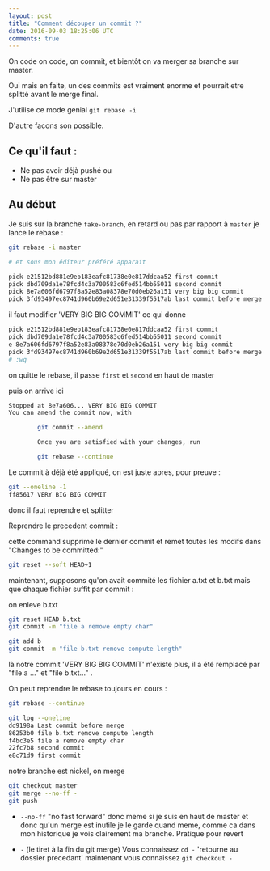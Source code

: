 ```yaml
---
layout: post
title: "Comment découper un commit ?"
date: 2016-09-03 18:25:06 UTC
comments: true
---
```


On code on code, on commit, et bientôt on va merger
sa branche sur master.

Oui mais en faite, un des commits est vraiment enorme et pourrait etre splitté
avant le merge final.

J'utilise ce mode genial `git rebase -i`

D'autre facons son possible.

## Ce qu'il faut :

+ Ne pas avoir déjà pushé
ou
+ Ne pas être sur master

## Au début

Je suis sur la branche `fake-branch`, en retard ou pas par rapport à
`master` je lance le rebase :

```bash
git rebase -i master

# et sous mon éditeur préféré apparait

pick e21512bd881e9eb183eafc81738e0e817ddcaa52 first commit
pick dbd709da1e78fcd4c3a700583c6fed514bb55011 second commit
pick 8e7a606fd6797f8a52e83a08378e70d0eb26a151 very big big commit
pick 3fd93497ec8741d960b69e2d651e31339f5517ab last commit before merge
```

il faut modifier 'VERY BIG BIG COMMIT' ce qui donne

```bash
pick e21512bd881e9eb183eafc81738e0e817ddcaa52 first commit
pick dbd709da1e78fcd4c3a700583c6fed514bb55011 second commit
e 8e7a606fd6797f8a52e83a08378e70d0eb26a151 very big big commit
pick 3fd93497ec8741d960b69e2d651e31339f5517ab last commit before merge
# :wq
```

on quitte le rebase, il passe `first` et `second` en haut de master

puis on arrive ici

```bash
Stopped at 8e7a606... VERY BIG BIG COMMIT
You can amend the commit now, with

        git commit --amend

        Once you are satisfied with your changes, run

        git rebase --continue
```

Le commit à déjà été appliqué, on est juste apres, pour preuve :

```bash
git --oneline -1
ff85617 VERY BIG BIG COMMIT
```

donc il faut reprendre et splitter


Reprendre le precedent commit :

cette command supprime le dernier commit et remet toutes les modifs
dans "Changes to be committed:"

```bash
git reset --soft HEAD~1
```

maintenant, supposons qu'on avait commité les fichier a.txt et b.txt
mais que chaque fichier suffit par commit :

on enleve b.txt

```bash
git reset HEAD b.txt
git commit -m "file a remove empty char"

git add b
git commit -m "file b.txt remove compute length"
```

là notre commit 'VERY BIG BIG COMMIT' n'existe plus, il a été
remplacé par "file a ..." et "file b.txt..." .

On peut reprendre le rebase toujours en cours :

```bash
git rebase --continue

git log --oneline
dd9198a Last commit before merge
86253b0 file b.txt remove compute length
f4bc3e5 file a remove empty char
22fc7b8 second commit
e8c71d9 first commit
```

notre branche est nickel, on merge

```bash
git checkout master
git merge --no-ff -
git push
```

+ `--no-ff`
"no fast forward" donc meme si je suis en haut de master et donc qu'un merge est inutile
je le garde quand meme, comme ca dans mon historique je vois clairement ma branche.
Pratique pour revert

+ `-` (le tiret à la fin du git merge)
Vous connaissez `cd -` 'retourne au dossier precedant' maintenant vous connaissez `git checkout -`
